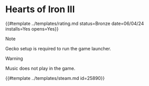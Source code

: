 # Hearts of Iron III

{{#template ../templates/rating.md status=Bronze date=06/04/24 installs=Yes opens=Yes}}

> [!NOTE]
> Gecko setup is required to run the game launcher.

> [!WARNING]
> Music does not play in the game.

{{#template ../templates/steam.md id=25890}}